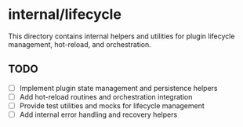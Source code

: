 # internal/lifecycle

This directory contains internal helpers and utilities for plugin lifecycle management, hot-reload, and orchestration.

## TODO

- [ ] Implement plugin state management and persistence helpers
- [ ] Add hot-reload routines and orchestration integration
- [ ] Provide test utilities and mocks for lifecycle management
- [ ] Add internal error handling and recovery helpers
